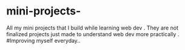 # mini-projects-
All my mini projects that I build while learning web dev . They are not finalized projects just made to understand web dev more practically . 
#Improving myself everyday..
